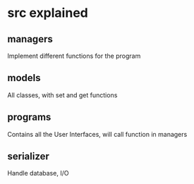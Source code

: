 # src explained

## managers
Implement different functions for the program

## models
All classes, with set and get functions

## programs
Contains all the User Interfaces, will call function in managers

## serializer
Handle database, I/O

